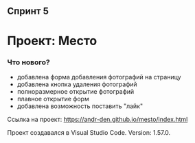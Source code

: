## Спринт 5

# Проект: Место

### Что нового?
* добавлена форма добавления фотографий на страницу
* добавлена кнопка удаления фотографий
* полноразмерное открытие фотографий
* плавное открытие форм
* добавлена возможность поставить "лайк"

Ссылка на проект: https://andr-den.github.io/mesto/index.html

Проект создавался в Visual Studio Code. Version: 1.57.0.  
